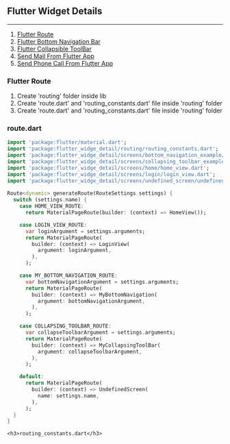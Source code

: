 <h2>Flutter Widget Details</h2>
<hr>
<ol>
    <a href="#flutterRoute">
        <li>Flutter Route</li>
    </a>
    <a href="#flutterRoute">
        <li>Flutter Bottom Navigation Bar</li>
    </a>
    <a href="#">
        <li>Flutter Collapsible ToolBar</li>
    </a>
    <a href="#">
        <li>Send Mail From Flutter App</li>
    </a>
    <a href="#">
        <li>Send Phone Call From Flutter App</li>
    </a>
</ol>

<div id="flutterRoute">
    <h3>Flutter Route</h3>
    <ol>
        <a>
            <li>Create 'routing' folder inside lib</li>
            <li>Create 'route.dart' and 'routing_constants.dart' file inside 'routing' folder</li>
            <li>Create 'route.dart' and 'routing_constants.dart' file inside 'routing' folder</li>
        </a>
    </ol>    
    <h3>route.dart</h3>   
     
```.dart
import 'package:flutter/material.dart';
import 'package:flutter_widge_detail/routing/routing_constants.dart';
import 'package:flutter_widge_detail/screens/bottom_navigation_example/bottom_navigation_bar.dart';
import 'package:flutter_widge_detail/screens/collapsing_toolbar_example/collapsing_toolbar.dart';
import 'package:flutter_widge_detail/screens/home/home_view.dart';
import 'package:flutter_widge_detail/screens/login/login_view.dart';
import 'package:flutter_widge_detail/screens/undefined_screen/undefined_screen.dart';
   
Route<dynamic> generateRoute(RouteSettings settings) {
  switch (settings.name) {
    case HOME_VIEW_ROUTE:
      return MaterialPageRoute(builder: (context) => HomeView());

    case LOGIN_VIEW_ROUTE:
      var loginArgument = settings.arguments;
      return MaterialPageRoute(
        builder: (context) => LoginView(
          argument: loginArgument,
        ),
      );

    case MY_BOTTOM_NAVIGATION_ROUTE:
      var bottomNavigationArgument = settings.arguments;
      return MaterialPageRoute(
        builder: (context) => MyBottomNavigation(
          argument: bottomNavigationArgument,
        ),
      );

    case COLLAPSING_TOOLBAR_ROUTE:
      var collapseToolbarArgument = settings.arguments;
      return MaterialPageRoute(
        builder: (context) => MyCollapsingToolBar(
          argument: collapseToolbarArgument,
        ),
      );

    default:
      return MaterialPageRoute(
        builder: (context) => UndefinedScreen(
          name: settings.name,
        ),
      );
  }
}
```
    <h3>routing_constants.dart</h3> 
</div>